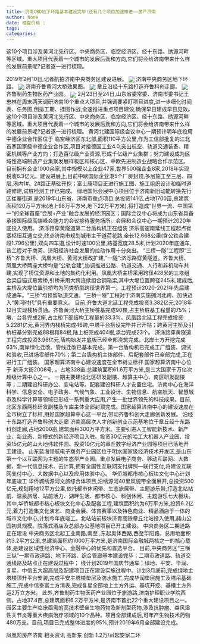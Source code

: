 ```yaml
---
title: 济南CBD地下环路基本建设完毕!还有几个项目加速推进——房产济南
author: None
date: 楼盘价格 : 
tags: 
categories: 
---
```

这10个项目涉及黄河北先行区、中央商务区、临空经济区、经十东路、绣源河畔等区域。重大项目代表着一个城市的发展后劲和方向,它们将会给济南带来什么样的发展前景呢?记者逐一进行梳理。
<!-- more -->
2019年2月10日,记者航拍济南中央商务区建设进展。
<img align="center" border="0" src="//s0.ifengimg.com/2019/02/25/da52454172b0c356a012e58ebefa4647.jpg" />
济南中央商务区地下环路。
<img align="center" border="0" src="//s1.ifengimg.com/2019/02/25/ee64bd5ac52fa07364de20d4dbfefb82.jpg" />
济南齐鲁黄河大桥效果图。
<img align="center" border="0" src="//s2.ifengimg.com/2019/02/25/fb021468c3881c1632e20fe0346422fa.jpg" />
章丘沿经十东路打造齐鲁科创走廊。
<img align="center" border="0" src="//s2.ifengimg.com/2019/02/25/fe52d750fadb96da81a84510db26aacd.jpg" />
齐鲁制药生物医药产业园。
<img align="center" border="0" src="//s2.ifengimg.com/2019/02/25/b29aed18618081ec2c1783e7069c9675.jpg" />
2月23日至24日,山东省委常委、济南市委书记王忠林在周末两天调研济南10个重点大项目,并强调要紧盯项目进度,进一步细化时间表、任务图,倒排工期、挂图作战,全速推进重点项目建设,确保早日建成早日见效。
这10个项目涉及黄河北先行区、中央商务区、临空经济区、经十东路、绣源河畔等区域。重大项目代表着一个城市的发展后劲和方向,它们将会给济南带来什么样的发展前景呢?记者逐一进行梳理。
黄河北建国际级会议中心一期预计明年底投用
中德企业合作区位于
临空经济区东北部,面积110平方公里,作为工信部批复的江北首家国家级中德企业合作区,项目对接德国工业4.0,突出航空、轨道交通装备、精密机械等产业方向；打造百亿级产业资源,形成千亿级产业集群；努力建设成为区域性高端制造产业集聚发展样板区和核心区、中欧先进制造业战略合作示范区。
目前拥有企业1000余家,其中规模以上企业47家,世界500强企业8家,2018年实现税收6.3亿元。建设进展上,目前中欧国际企业港5个厂房封顶,多层施工至三层、四层,港内1#、2#路正基础开挖；富士康项目正进行施工图、施工组织设计和临时道路修建,试桩检测工作已完成。
绿地国际会展中心项目位于济南新旧动能转换先行区崔寨街道,是2019年山东省、济南市重点项目,总投资141亿,占地1700亩,总建筑面积120万平方米(地上98万平方米,地下22万平方米),将打造成“世界一流、中国第一”的全球首座“会展+产业”融合发展的经济园区；国际会议中心将成为山东省具备承接国际级高端峰会能力的会议接待服务场所。会展和会议中心一期预计2020年底投入使用。
济泺路穿黄隧道第二台盾构机正在组装
济乐高速南延线工程起点崔寨枢纽互通立交,终点济南市规划城市主干道荷花路,全长12.668公里(含公铁合建段1.796公里),双向四车道,设计时速100公里,路基宽度28.5米,计划2020年底通车,该工程对于商河、济阳经济社会发展的拉动作用十分突出。
“三桥一隧”工程即“三桥”:齐鲁大桥、凤凰大桥、黄河大桥改扩建,“一隧”:济泺路穿黄隧道。齐鲁大桥、凤凰大桥两座大桥均是“公轨合建”,协调推进公路、轨道交通、人行和非机动车共建,实现了桥位资源和土地的集约化利用。凤凰大桥主桥采用跨径428米的三塔组合梁自锚式悬索桥,引桥采用大跨连续组合钢箱梁,其中大堤位置跨径245米,建成后,主桥及大堤位置引桥均为同类桥型跨径世界第一。工程预计2020-2021年先后建成通车。“三桥”均预留轨道交通。“三桥一隧”工程对于济南实施拥河北跨、加快迈入“黄河时代”具有重要意义。
目前,齐鲁大道北延工程完成投资3.382亿元,2018年12月实现栈桥贯通。齐鲁黄河大桥主桥桩基完成90棵,占主桥桩基工程量的75%；墩、台各完成2座,占主桥下部结构工程量的33.3%。凤凰路北延工程完成投资5.2281亿元,黄河界内栈桥完成46跨,中塔平台搭设完毕并已开钻；跨黄河主桥及引桥桩基分别完成88根和84根,陆上桩完成404根,承台完成23个。
济泺路穿黄隧道工程完成投资3.96亿元,盾构始发井底板已经全部浇筑完成。北岸土方开挖完成63%,南岸绿化迁改、管线迁改已基本完成。第一台盾构机已完成工厂组装、调试和验收,已进场零部件70%；第二台盾构机主体部件、后配套部件已全部完成,正在进行工厂组装。
国家超算济南中心建设速度在全市树立标杆
国家超算济南中心位于
新泺大街2008号,
。占地328亩,总建筑面积61.6万平方米,是三大国家千万亿次超级计算中心之一。
一期主要建设北区研发副楼、超算主中心、南区研发副楼等；二期建设科研办公、变电站等。配套建设科研人才安置住宅。济南中心在海洋科学、信息安全、电子政务、气候气象、工业设计、生物信息、航空航天、智慧城市及科学计算等领域已形成一系列重大应用,产生一批世界领先的科技成果。目前,北区东西两栋研发副楼及车库主体全部封顶完成。国家超算济南中心的建设速度在全市树立了标杆,用好国家超算中心这一平台,带动齐鲁科创大走廊创新发展。
沿经十东路打造齐鲁科创大走廊
济南高层次人才创新创业示范基地位于章丘经十东路科创走廊,占地2000亩,建筑面积300万平方米。主要引进人工智能新技术、新产业、新业态、新模式的新经济项目入驻。投资30亿元的哈工大机器人产业园、投资15亿元的山大地纬软件园、投资10亿元的章丘数字经济产业园等项目已落地开工建设。
山东蓝海领航电子商务产业园区位于明水国家级经济技术开发区,是山东第一个以互联网为主题的生态型产业园。重点发展电子商务、移动互联网、大数据、新一代信息技术、云计算,拥有全国性互联网支付牌照—联行支付,将建设互联网支付中心、大数据中心以及应用体验中心。
华侨城都市核心板块文化中心计划年底竣工
华侨城绣源河文旅综合体项目,沿绣源河40里风貌带全面展开,总投资500亿元,规划用地12平方公里,依托都市休闲带、生态旅居带、主题游乐带,打造北站站前、温泉旅居、站前活力、湖畔生活、都市核心、科创休闲、主题游乐七大板块。
其中,华侨城都市核心板块文化中心及配套工程,建筑面积约为6万平方米,投资6.2亿元,着力打造集文化演艺、商业会展、体育赛事以及特色商业、精品酒店于一体的城市文化中心,计划今年底竣工。北站站前板块济青高铁章丘北站投入使用,赭山公园初具规模。院落式酒店及总部办公基地项目已开工建设。
中央商务区二期道路正在建设
中央商务区北起工业南路,南至
,东起奥体西路,西至华阳路。总用地面积约3.2平方公里,总建筑面积约1000万平方米,是济南国际金融城两核之一的核心载体,是建设区域性经济中心、金融中心的优先和首选平合。
目前,中央商务区“三横三纵”一期市政道路、地下环路、综合管廊基本建设完毕；二期市政道路、轨道交通线路及站点正在建设过程中；
线计划2019年国庆节通车；绿地、平安、华润、复星、中信五大超高层及配建项目正在建设实施过程中。计划3月底前,完成绿地主塔楼顶升平台安装,完成平安主塔楼垫层及防水施工,完成华润垫层施工及塔吊基础施工,完成中信泰富土方清表,完成复星全部地上土方外运、基坑开挖、基槽土方外运2万立方米。
此外,齐鲁制药生物医药产业园位于旅游路,济南护理职业学院西侧。占地37.4亩,总建筑面积6.2万平方米,是济南市首批22个重大建设项目之一。园区主要生产临床亟需的高技术壁垒生物药物及新剂型药物,涉及抗肿瘤、类风湿性关节炎等重大疾病治疗领域的10个品种。项目全部建成后,可年产生物技术药物480万支。目前,项目已完成整体进度的95%,预计2019年6月全部建设完成。
                        
                        
                        
                        
                                        
                    
                    
                
                    
                    
                    
                
                    
                
凤凰网房产济南
相关资讯
高新东 创新
1.2万/㎡起安家二环
	                        
	                    
	                        
	                    
